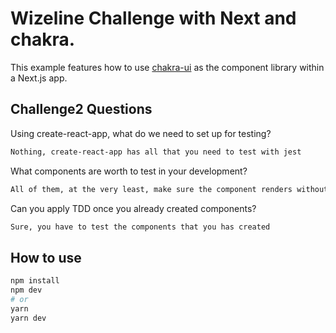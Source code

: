 # Wizeline Challenge with Next and chakra.

This example features how to use [chakra-ui](https://github.com/chakra-ui/chakra-ui) as the component library within a Next.js app.

## Challenge2 Questions
Using create-react-app, what do we need to set up for testing?
```bash
Nothing, create-react-app has all that you need to test with jest
```
What components are worth to test in your development?
```bash
All of them, at the very least, make sure the component renders without error. 
```
Can you apply TDD once you already created components?
```bash
Sure, you have to test the components that you has created 
```



## How to use

```bash
npm install
npm dev
# or
yarn 
yarn dev
```

